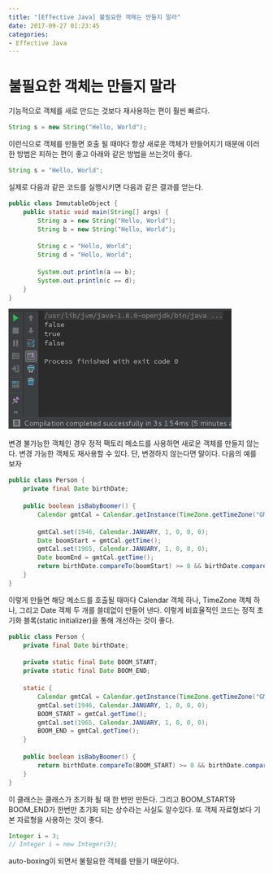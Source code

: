 ```yaml
---
title: "[Effective Java] 불필요한 객체는 만들지 말라"
date: 2017-09-27 01:23:45
categories:
- Effective Java
---
```


# 불필요한 객체는 만들지 말라
기능적으로 객체를 새로 만드는 것보다 재사용하는 편이 훨씬 빠르다.
```java
String s = new String("Hello, World");
```
이런식으로 객체를 만들면 호출 될 때마다 항상 새로운 객체가 만들어지기 때문에 이러한 방법은 피하는 편이 좋고 아래와 같은 방법을 쓰는것이 좋다.
```java
String s = "Hello, World";
```

실제로 다음과 같은 코드를 실행시키면 다음과 같은 결과를 얻는다.
```java
public class ImmutableObject {
    public static void main(String[] args) {
        String a = new String("Hello, World");
        String b = new String("Hello, World");

        String c = "Hello, World";
        String d = "Hello, World";

        System.out.println(a == b);
        System.out.println(c == d);
    }
}
```

![](/_img/effectivejava/string_address.png)

변경 불가능한 객체인 경우 정적 팩토리 메소드를 사용하면 새로운 객체를 만들지 않는다. 변경 가능한 객체도 재사용할 수 있다. 단, 변경하지 않는다면 말이다. 다음의 예를 보자

```java
public class Person {
    private final Date birthDate;

    public boolean isBabyBoomer() {
        Calendar gmtCal = Calendar.getInstance(TimeZone.getTimeZone("GMT"));

        gmtCal.set(1946, Calendar.JANUARY, 1, 0, 0, 0);
        Date boomStart = gmtCal.getTime();
        gmtCal.set(1965, Calendar.JANUARY, 1, 0, 0, 0);
        Date boomEnd = gmtCal.getTime();
        return birthDate.compareTo(boomStart) >= 0 && birthDate.compareTo(boomEnd) < 0;
    }
}
```

이렇게 만들면 해당 메소드를 호출될 때마다 Calendar 객체 하나, TimeZone 객체 하나, 그리고 Date 객체 두 개를 쓸데없이 만들어 낸다. 이렇게 비효율적인 코드는 정적 초기화 블록(static initializer)을 통해 개선하는 것이 좋다.

```java
public class Person {
    private final Date birthDate;

    private static final Date BOOM_START;
    private static final Date BOOM_END;
    
    static {
        Calendar gmtCal = Calendar.getInstance(TimeZone.getTimeZone("GMT"));
        gmtCal.set(1946, Calendar.JANUARY, 1, 0, 0, 0);
        BOOM_START = gmtCal.getTime();
        gmtCal.set(1965, Calendar.JANUARY, 1, 0, 0, 0);
        BOOM_END = gmtCal.getTime();
    }
    
    public boolean isBabyBoomer() {
        return birthDate.compareTo(BOOM_START) >= 0 && birthDate.compareTo(BOOM_END) < 0;
    }
}
```

이 클래스는 클래스가 초기화 될 때 한 번만 만든다. 그리고 BOOM_START와 BOOM_END가 한번만 초기화 되는 상수라는 사실도 알수있다. 또 객체 자료형보다 기본 자료형을 사용하는 것이 좋다.

```java
Integer i = 3;
// Integer i = new Integer(3);
```
auto-boxing이 되면서 불필요한 객체를 만들기 때문이다.
